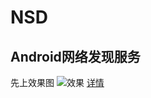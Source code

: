 # NSD
## Android网络发现服务
先上效果图
![效果](../screenshot/demo.gif)
[详情](https://binsheng.github.io/2016/10/03/Android网络服务发现/)